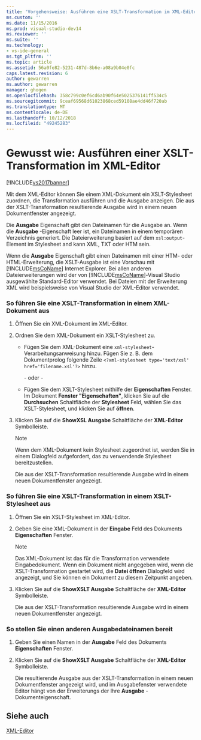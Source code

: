 ```yaml
---
title: 'Vorgehensweise: Ausführen eine XSLT-Transformation im XML-Editor | Microsoft-Dokumentation'
ms.custom: ''
ms.date: 11/15/2016
ms.prod: visual-studio-dev14
ms.reviewer: ''
ms.suite: ''
ms.technology:
- vs-ide-general
ms.tgt_pltfrm: ''
ms.topic: article
ms.assetid: 56a0fe82-5231-487d-8b6e-a08a9b04e0fc
caps.latest.revision: 6
author: gewarren
ms.author: gewarren
manager: ghogen
ms.openlocfilehash: 358c799c0ef6cd6ab90f64e5025376141ff534c5
ms.sourcegitcommit: 9ceaf69568d61023868ced59108ae4dd46f720ab
ms.translationtype: MT
ms.contentlocale: de-DE
ms.lasthandoff: 10/12/2018
ms.locfileid: "49245283"
---
```

# <a name="how-to-execute-an-xslt-transformation-from-the-xml-editor"></a>Gewusst wie: Ausführen einer XSLT-Transformation im XML-Editor
[!INCLUDE[vs2017banner](../includes/vs2017banner.md)]

  
Mit dem XML-Editor können Sie einem XML-Dokument ein XSLT-Stylesheet zuordnen, die Transformation ausführen und die Ausgabe anzeigen. Die aus der XSLT-Transformation resultierende Ausgabe wird in einem neuen Dokumentfenster angezeigt.  
  
 Die **Ausgabe** Eigenschaft gibt den Dateinamen für die Ausgabe an. Wenn die **Ausgabe** -Eigenschaft leer ist, ein Dateinamen in einem temporären Verzeichnis generiert. Die Dateierweiterung basiert auf dem `xsl:output`-Element im Stylesheet and kann XML, TXT oder HTM sein.  
  
 Wenn die **Ausgabe** Eigenschaft gibt einen Dateinamen mit einer HTM- oder HTML-Erweiterung, die XSLT-Ausgabe ist eine Vorschau mit [!INCLUDE[msCoName](../includes/msconame-md.md)] Internet Explorer. Bei allen anderen Dateierweiterungen wird der von [!INCLUDE[msCoName](../includes/msconame-md.md)]-Visual Studio ausgewählte Standard-Editor verwendet. Bei Dateien mit der Erweiterung XML wird beispielsweise von Visual Studio der XML-Editor verwendet.  
  
### <a name="to-execute-an-xslt-transformation-from-an-xml-document"></a>So führen Sie eine XSLT-Transformation in einem XML-Dokument aus  
  
1.  Öffnen Sie ein XML-Dokument im XML-Editor.  
  
2.  Ordnen Sie dem XML-Dokument ein XSLT-Stylesheet zu.  
  
    -   Fügen Sie dem XML-Dokument eine `xml-stylesheet`-Verarbeitungsanweisung hinzu. Fügen Sie z. B. dem Dokumentprolog folgende Zeile `<?xml-stylesheet type='text/xsl' href='filename.xsl'?>` hinzu.  
  
         - oder -   
  
    -   Fügen Sie dem XSLT-Stylesheet mithilfe der **Eigenschaften** Fenster. Im Dokument **Fenster "Eigenschaften"**, klicken Sie auf die **Durchsuchen** Schaltfläche der **Stylesheet** Feld, wählen Sie das XSLT-Stylesheet, und klicken Sie auf **öffnen**.  
  
3.  Klicken Sie auf die **ShowXSL Ausgabe** Schaltfläche der **XML-Editor** Symbolleiste.  
  
    > [!NOTE]
    >  Wenn dem XML-Dokument kein Stylesheet zugeordnet ist, werden Sie in einem Dialogfeld aufgefordert, das zu verwendende Stylesheet bereitzustellen.  
    >   
    >  Die aus der XSLT-Transformation resultierende Ausgabe wird in einem neuen Dokumentfenster angezeigt.  
  
### <a name="to-execute-an-xslt-transformation-from-an-xslt-style-sheet"></a>So führen Sie eine XSLT-Transformation in einem XSLT-Stylesheet aus  
  
1.  Öffnen Sie ein XSLT-Stylesheet im XML-Editor.  
  
2.  Geben Sie eine XML-Dokument in der **Eingabe** Feld des Dokuments **Eigenschaften** Fenster.  
  
    > [!NOTE]
    >  Das XML-Dokument ist das für die Transformation verwendete Eingabedokument. Wenn ein Dokument nicht angegeben wird, wenn die XSLT-Transformation gestartet wird, die **Datei öffnen** Dialogfeld wird angezeigt, und Sie können ein Dokument zu diesem Zeitpunkt angeben.  
  
3.  Klicken Sie auf die **ShowXSLT Ausgabe** Schaltfläche der **XML-Editor** Symbolleiste.  
  
     Die aus der XSLT-Transformation resultierende Ausgabe wird in einem neuen Dokumentfenster angezeigt.  
  
### <a name="to-provide-a-different-output-file-name"></a>So stellen Sie einen anderen Ausgabedateinamen bereit  
  
1.  Geben Sie einen Namen in der **Ausgabe** Feld des Dokuments **Eigenschaften** Fenster.  
  
2.  Klicken Sie auf die **ShowXSLT Ausgabe** Schaltfläche der **XML-Editor** Symbolleiste.  
  
     Die resultierende Ausgabe aus der XSLT-Transformation in einem neuen Dokumentfenster angezeigt wird, und im Ausgabefenster verwendete Editor hängt von der Erweiterungs der Ihre **Ausgabe** -Dokumenteigenschaft.  
  
## <a name="see-also"></a>Siehe auch  
 [XML-Editor](../xml-tools/xml-editor.md)



